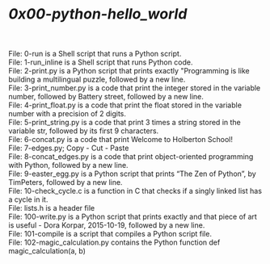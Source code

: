 # *0x00-python-hello_world*
<br>
<br>
File: 0-run is a Shell script that runs a Python script.
<br>
File: 1-run_inline is a Shell script that runs Python code.
<br>
File: 2-print.py is a Python script that prints exactly "Programming is like building a multilingual puzzle, followed by a new line.
<br>
File: 3-print_number.py is a code that print the integer stored in the variable number, followed by Battery street, followed by a new line.
<br>
File: 4-print_float.py is a code that print the float stored in the variable number with a precision of 2 digits.
<br>
File: 5-print_string.py is a code that print 3 times a string stored in the variable str, followed by its first 9 characters.
<br>
File: 6-concat.py is a code that print Welcome to Holberton School!
<br>
File: 7-edges.py;  Copy - Cut - Paste
<br>
File: 8-concat_edges.py is a code that print object-oriented programming with Python, followed by a new line.
<br>
File: 9-easter_egg.py is a Python script that prints “The Zen of Python”, by TimPeters, followed by a new line.
<br>
File: 10-check_cycle.c is a function in C that checks if a singly linked list has a cycle in it.
<br>
File: lists.h is a header file
<br>
File: 100-write.py is a Python script that prints exactly and that piece of art is useful - Dora Korpar, 2015-10-19, followed by a new line.
<br>
File: 101-compile is a script that compiles a Python script file.
<br>
File: 102-magic_calculation.py contains the Python function def magic_calculation(a, b)